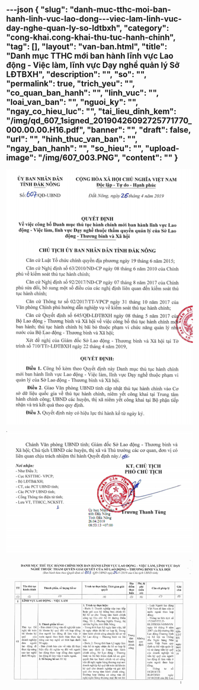 ---json
{
    "slug": "danh-muc-tthc-moi-ban-hanh-linh-vuc-lao-dong---viec-lam-linh-vuc-day-nghe-quan-ly-so-ldtbxh",
    "category": "cong-khai.cong-khai-thu-tuc-hanh-chinh",
    "tag": [],
    "layout": "van-ban.html",
    "title": "Danh mục TTHC mới ban hành lĩnh vực Lao động - Việc làm, lĩnh vực Dạy nghề quản lý Sở LĐTBXH",
    "description": "",
    "so": "",
    "permalink": true,
    "trich_yeu": "",
    "co_quan_ban_hanh": "",
    "linh_vuc": "",
    "loai_van_ban": "",
    "nguoi_ky": "",
    "ngay_co_hieu_luc": "",
    "tai_lieu_dinh_kem": "/img/qd_607_1signed_20190426092725771770_000.00.00.H16.pdf",
    "banner": "",
    "draft": false,
    "url": "",
    "hinh_thuc_van_ban": "",
    "ngay_ban_hanh": "",
    "so_hieu": "",
    "upload-image": "/img/607_003.PNG",
    "__content__": ""
}
---
<p><img alt="" src="/img/607_001.PNG" /></p>

<p><img alt="" src="/img/607_002.PNG" /></p>

<p><img alt="" src="/img/607_003.PNG" /></p>
